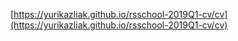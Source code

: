 [https://yurikazliak.github.io/rsschool-2019Q1-cv/cv](https://yurikazliak.github.io/rsschool-2019Q1-cv/cv)
